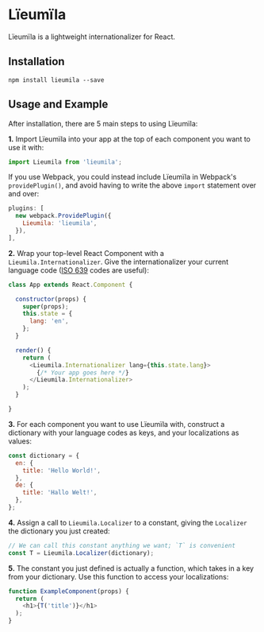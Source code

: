 # Lïeumïla

Lïeumïla is a lightweight internationalizer for React.

## Installation

`npm install lieumila --save`

## Usage and Example

After installation, there are 5 main steps to using Lïeumïla:

**1.** Import Lïeumïla into your app at the top of each component you want to use it with:

```javascript
import Lieumila from 'lieumila';
```

If you use Webpack, you could instead include Lïeumïla in Webpack's `providePlugin()`, and avoid having to write the above `import` statement over and over:

```javascript
plugins: [
  new webpack.ProvidePlugin({
    Lieumila: 'lieumila',
  }),
],
```

**2.** Wrap your top-level React Component with a `Lieumila.Internationalizer`. Give the internationalizer your current language code ([ISO 639](https://en.wikipedia.org/wiki/ISO_639) codes are useful):

```javascript
class App extends React.Component {

  constructor(props) {
    super(props);
    this.state = {
      lang: 'en',
    };
  }

  render() {
    return (
      <Lieumila.Internationalizer lang={this.state.lang}>
        {/* Your app goes here */}
      </Lieumila.Internationalizer>
    );
  }

}
```

**3.** For each component you want to use Lïeumïla with, construct a dictionary with your language codes as keys, and your localizations as values:

```javascript
const dictionary = {
  en: {
    title: 'Hello World!',
  },
  de: {
    title: 'Hallo Welt!',
  },
};
```

**4.** Assign a call to `Lieumila.Localizer` to a constant, giving the `Localizer` the dictionary you just created:

```javascript
// We can call this constant anything we want; `T` is convenient
const T = Lieumila.Localizer(dictionary);
```

**5.** The constant you just defined is actually a function, which takes in a key from your dictionary. Use this function to access your localizations:
```javascript
function ExampleComponent(props) {
  return (
    <h1>{T('title')}</h1>
  );
}
```
